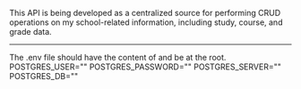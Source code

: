 This API is being developed as a centralized source for performing CRUD operations on my school-related information, including study, course, and grade data.

----------------------------------------------
The .env file should have the content of and be at the root.
POSTGRES_USER=""
POSTGRES_PASSWORD=""
POSTGRES_SERVER=""
POSTGRES_DB=""

